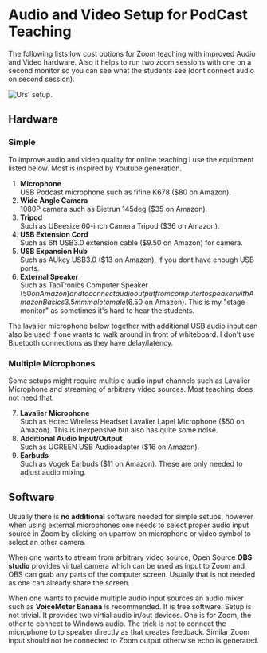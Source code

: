 # Audio and Video Setup for PodCast Teaching
The following lists low cost options for Zoom teaching with improved Audio and Video hardware. Also it helps to run two zoom sessions with one on a second monitor so you can see what the students see (dont connect audio on second session). 

![Urs' setup](https://github.com/uutzinger/TeachingPodCast/blob/master/Setup.jpg).

## Hardware

### Simple
To improve audio and video quality for online teaching I use the equipment listed below.
Most is inspired by Youtube generation.

1) **Microphone**  
USB Podcast microphone such as fifine K678 ($80 on Amazon).  
2) **Wide Angle Camera**  
1080P camera such as Bietrun 145deg ($35 on Amazon).  
3) **Tripod**  
Such as UBeesize 60-inch Camera Tripod ($36 on Amazon).  
4) **USB Extension Cord**  
Such as 6ft USB3.0 extension cable ($9.50 on Amazon) for camera.  
5) **USB Expansion Hub**   
Such as AUkey USB3.0 ($13 on Amazon), if you dont have enough USB ports.  
6) **External Speaker**  
Such as TaoTronics Computer Speaker ($50 on Amazon)  
and to connect audio output from computer to speaker with Amazon Basics 3.5mm male to male ($6.50 on Amazon). This is my "stage monitor" as sometimes it's hard to hear the students.

The lavalier microphone below together with additional USB audio input can also be used if one wants to walk around in front of whiteboard.
I don't use Bluetooth connections as they have delay/latency.

### Multiple Microphones
Some setups might require multiple audio input channels such as Lavalier Microphone and streaming of arbitrary video sources. Most teaching does not need that.  

7) **Lavalier Microphone**  
Such as Hotec Wireless Headset Lavalier Lapel Microphone ($50 on Amazon). This is inexpensive but also has quite some noise.  
8) **Additional Audio Input/Output**  
Such as UGREEN USB Audioadapter ($16 on Amazon).  
9) **Earbuds**  
Such as Vogek Earbuds ($11 on Amazon). These are only needed to adjust audio mixing.  

## Software
Usually there is **no additional** software needed for simple setups, however when using external microphones one needs to select proper audio input source in Zoom by clicking on uparrow on microphone or video symbol to select an other camera.  

When one wants to stream from arbitrary video source, Open Source **OBS studio** provides virtual camera which can be used as input to Zoom and OBS can grab any parts of the computer screen. Usually that is not needed as one can already share the screen.

When one wants to provide multiple audio input sources an audio mixer such as **VoiceMeter Banana** is recommended. It is free software. Setup is not trivial. It provides two virtial audio in/out devices. One is for Zoom, the other to connect to Windows audio. The trick is not to connect the microphone to to speaker directly as that creates feedback. Similar Zoom input should not be connected to Zoom output otherwise echo is generated.
